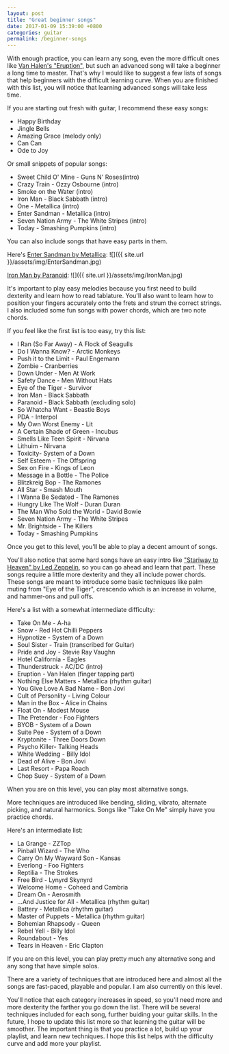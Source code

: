 ```yaml
---
layout: post
title: "Great beginner songs"
date: 2017-01-09 15:39:00 +0800
categories: guitar
permalink: /beginner-songs
---
```


With enough practice, you can learn any song, even the more difficult ones like [Van Halen's "Eruption"](https://youtu.be/sI7XiJgt0vY), but such an advanced song will take a beginner a long time to master. That's why I would like to suggest a few lists of songs that help beginners with the difficult learning curve. When you are finished with this list, you will notice that learning advanced songs will take less time. 

If you are starting out fresh with guitar, I recommend these easy songs:

* Happy Birthday
* Jingle Bells
* Amazing Grace (melody only)
* Can Can
* Ode to Joy

Or small snippets of popular songs:

* Sweet Child O' Mine - Guns N' Roses(intro)
* Crazy Train - Ozzy Osbourne (intro)
* Smoke on the Water (intro)
* Iron Man - Black Sabbath (intro)
* One - Metallica (intro)
* Enter Sandman - Metallica (intro)
* Seven Nation Army - The White Stripes (intro)
* Today - Smashing Pumpkins (intro)

You can also include songs that have easy parts in them. 

Here's [Enter Sandman by Metallica](https://youtu.be/CD-E-LDc384):
![]({{ site.url }}/assets/img/EnterSandman.jpg)

[Iron Man by Paranoid](https://youtu.be/Uctu1e353os):
![]({{ site.url }}/assets/img/IronMan.jpg)

It's important to play easy melodies because you first need to build dexterity and learn how to read tablature. You'll also want to learn how to position your fingers accurately onto the frets and strum the correct strings. I also included some fun songs with power chords, which are two note chords.


If you feel like the first list is too easy, try this list:

* I Ran (So Far Away) - A Flock of Seagulls
* Do I Wanna Know? - Arctic Monkeys
* Push it to the Limit - Paul Engemann
* Zombie - Cranberries
* Down Under - Men At Work
* Safety Dance - Men Without Hats
* Eye of the Tiger - Survivor
* Iron Man - Black Sabbath
* Paranoid - Black Sabbath (excluding solo)
* So Whatcha Want - Beastie Boys
* PDA - Interpol
* My Own Worst Enemy - Lit
* A Certain Shade of Green - Incubus
* Smells Like Teen Spirit - Nirvana
* Lithuim - Nirvana
* Toxicity- System of a Down
* Self Esteem - The Offspring
* Sex on Fire - Kings of Leon
* Message in a Bottle - The Police
* Blitzkreig Bop - The Ramones
* All Star - Smash Mouth
* I Wanna Be Sedated - The Ramones
* Hungry Like The Wolf - Duran Duran
* The Man Who Sold the World - David Bowie
* Seven Nation Army - The White Stripes
* Mr. Brightside - The Killers
* Today - Smashing Pumpkins

Once you get to this level, you'll be able to play a decent amount of songs. 

You'll also notice that some hard songs have an easy intro like ["Stariway to Heaven" by Led Zeppelin](https://www.youtube.com/watch?v=G2EuPRAMZUY), so you can go ahead and learn that part. These songs require a little more dexterity and they all include power chords.  These songs are meant to introduce some basic techniques like palm muting from "Eye of the Tiger", crescendo which is an increase in volume, and hammer-ons and pull offs.


Here's a list with a somewhat intermediate difficulty: 

* Take On Me - A-ha
* Snow - Red Hot Chilli Peppers
* Hypnotize - System of a Down
* Soul Sister - Train (transcribed for Guitar)
* Pride and Joy - Stevie Ray Vaughn
* Hotel California - Eagles
* Thunderstruck - AC/DC (intro)
* Eruption - Van Halen (finger tapping part)
* Nothing Else Matters - Metallica (rhythm guitar)
* You Give Love A Bad Name - Bon Jovi
* Cult of Personlity - Living Colour
* Man in the Box - Alice in Chains
* Float On - Modest Mouse
* The Pretender - Foo Fighters
* BYOB - System of a Down
* Suite Pee - System of a Down
* Kryptonite - Three Doors Down
* Psycho Killer- Talking Heads
* White Wedding - Billy Idol
* Dead of Alive - Bon Jovi
* Last Resort - Papa Roach
* Chop Suey - System of a Down

When you are on this level, you can play most alternative songs. 

More techniques are introduced like bending, sliding, vibrato, alternate picking, and natural harmonics. Songs like "Take On Me" simply have you practice chords.


Here's an intermediate list: 

* La Grange - ZZTop
* Pinball Wizard - The Who
* Carry On My Wayward Son - Kansas
* Everlong - Foo Fighters
* Reptilia - The Strokes
* Free Bird - Lynyrd Skynyrd
* Welcome Home - Coheed and Cambria
* Dream On - Aerosmith
* ...And Justice for All - Metallica (rhythm guitar)
* Battery - Metallica (rhythm guitar)
* Master of Puppets - Metallica (rhythm guitar)
* Bohemian Rhapsody - Queen
* Rebel Yell - Billy Idol
* Roundabout - Yes
* Tears in Heaven - Eric Clapton

If you are on this level, you can play pretty much any alternative song and any song that have simple solos.

There are a variety of techniques that are introduced here and almost all the songs are fast-paced, playable and popular. I am also currently on this level.


You'll notice that each category increases in speed, so you'll need more and more dexterity the farther you go down the list. There will be several techniques included for each song, further buiding your guitar skills. In the future, I hope to update this list more so that learning the guitar will be smoother. The important thing is that you practice a lot, build up your playlist, and learn new techniques. I hope this list helps with the difficulty curve and add more your playlist.

